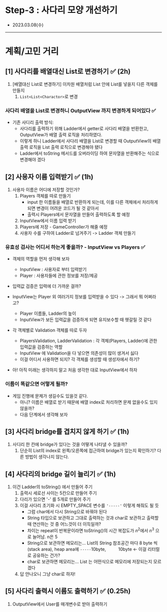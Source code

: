 # Step-3 : 사다리 모양 개선하기
- 2023.03.08(수)

---

# 계획/고민 거리
## [1] 사다리를 배열대신 List로 변경하기 ✅ (2h)
1. [배열대신 List로 변경하기] 이차원 배열처럼 List 안에 List를 넣을지 다른 객체를 만들지
   1. `List<List<Charactor>`로 변경

### 사다리 배열을 List로 변경하니 OutputView 까지 변경하게 되어있다 ✅
- 기존 사디리 출력 방식:
  - 사다리를 출력하기 위해 Ladder에서 getter로 사다리 배열을 반환한고, OutputView가 배열 출력 로직을 처리하였다.
  - 이렇게 하니 Ladder에서 사다리 배열을 List로 변경할 때 OutputView의 배열 출력 로직을 List 출력 로직으로 변경해야 됐다
  - Ladder에서 toString 메서드를 오버라이딩 하여 문자열을 반환해주는 식으로 변경해야 겠다

## [2] 사용자 이름 입력받기 ✅ (1h)
1. 사용자 이름은 어디에 저장할 것인가? 
   1. Players 객체를 따로 만들기 
      - input 한 이름들을 배열로 반환하게 되는데, 이를 다른 객체에서 처리하게 되면 변경이 어려운 코드가 될 것 같아서
      - 출력시 Players에서 문자열을 만들어 출력하도록 할 예정
   2. InputView에서 이름 입력 받기
   3. Players에 저장 - GameController가 해줄 예정
   4. 사용자 수를 구하여 Ladder로 넘겨주기 -> Ladder 객체 만들기

### 유효성 검사는 어디서 하는게 좋을까? - InputView vs Players ✅
- 객체의 역할을 먼저 생각해 보자
  - InputView : 사용자로 부터 입력받기
  - Player : 사용자들에 관한 정보를 저장/제공
- 입력값 검증은 입력에 더 가까운 걸까?
- InputView는 Player 외 여러가지 정보를 입력받을 수 있다 -> 그래서 뭐 어쩌라고?
  - Player 이름들, Ladder의 높이
  - InputView가 보든 입력값을 검증하게 되면 유지보수할 때 헷갈릴 것 같다
- 각 객체별로 Validation 객체를 따로 두자
  - PlayersValidation, LadderValidation : 각 객체(Players, Ladder)에 관한 입력값을 검증하는 역할
  - InputView 에 Validation을 다 넣으면 의존성이 많이 생겨서 싫다
  - 이걸 어디서 사용하면 되지? 각 객체를 생성할 때 생성자에서 하기?

- 아! 아직 미래는 생각하지 말고 처음 생각한 대로 InputView에서 하자

### 이름이 똑같으면 어떻게 될까?
- 게임 진행에 문제가 생길수도 있을것 같다.
  - 아니? 이름은 배열로 받기 때문에 배열 index로 처리하면 문제 없을수도 있지 않을까?
  - 다음 단계에서 생각해 보자

## [3] 사다리 bridge를 겹치지 않게 하기 ✅ (1h)
1. 사디리 한 칸에 bridge가 있다는 것을 어떻게 나타낼 수 있을까?
   1. 단순히 List의 index로 왼쪽/오른쪽에 접근하여 bridge가 있는지 확인하기? 다른 방법이 생각나지 않는다.

## [4] 사다리의 bridge 길이 늘리기 ✅ (1h)
1. 이건 Ladder의 toString() 에서 만들어 주기
   1. 출력시 세로선 사이는 5칸으로 만들어 주기
   2. 다리가 있으면 '-' 를 5개로 만들어 주기
   3. 이걸 사다리 초기화 시 EMPTY_SPACE 변수를 `'-----'` 이렇게 해줘도 될 듯
      - 그럼 char에서 다시 String으로 바꿔야 된다
      - String 타입으로 보관하고 그대로 출력하는 것과 char로 보관하고 출력할때 연산하는 것 중 어느것이 더 이득일까?
      - 차이는 repeat이 반복문이라면 toString()의 시간 복잡도가 $n^{2}$에서 $n^{3}$ 으로 늘어남. n은 5
      - String으로 보관하면 메모리는... List의 String 참조공간 마다 8 byte 씩(stack area), heap area에 `-----`10byte, `     `10byte <- 이걸 리터럴로 공유하는 건가?
      - char로 보관하면 메모리는... List<Character> 는 어떤식으로 메모리에 저장되는지 모르겠다
   4. 답 안나오니 그냥 char로 하자!
   
## [5] 사다리 출력시 이름도 출력하기 ✅ (0.25h)
1. OutputView에서 User를 매개변수로 받아 출력하기
